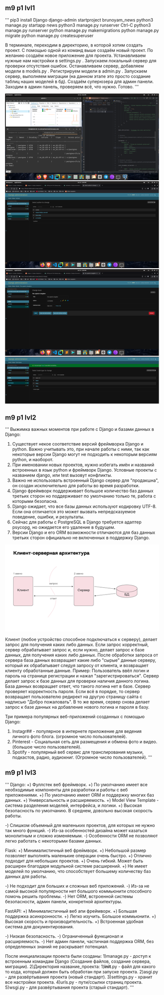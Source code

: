 ## m9 p1 lvl1

'''
pip3 install Django
django-admin startproject brunoyam_news
python3 manage.py startapp news
python3 manage.py runserver
Ctrl-C
python3 manage.py runserver
python manage.py makemigrations
python manage.py migrate
python manage.py createsuperuser

В терминале, переходим в директорию, в которой хотим создать проект.
С помощью одной из команд выше создаём новый проект.
По желанию создаём новое приложение для проекта.
Устанавливаем нужные нам настройки в settings.py .
Запускаем локальный сервер для проверки отсутствия ошибок.
Останавливаем сервер, добавляем модели в models.py .
Регистрируем модели в admin.py .
Запускаем сервер, выполняем миграции (на данном этапе это просто создание таблиц наших моделей в бд).
Создаём суперюзера для админ панели.
Заходим в админ панель, проверяем всё, что нужно.
Готово.
'''

![m9_p1_lvl1_2](m9_p1_lvl1_2.png)
![m9_p1_lvl3](m9_p1_lvl3.png)
![m9_p1_lvl3_1](m9_p1_lvl3_1.png)
![m9_p1_lvl3_2](m9_p1_lvl3_2.png)

## m9 p1 lvl2

'''
Выжимка важных моментов при работе с Django и базами данных в Django:
1) Существует некое соответствие версий фреймворка Django и python.
Важно учитывать это, при начале работы с ними, так как некоторые версии Django
могут не подходить к некоторым версиям python, и наоборот.
2) При именовании новых проектов, нужно избегать имён и названий встроенных в язык python
и фреймворк Django. Условные проекты с названием django, или test вызовут конфликты.
3) Важно не использовать встроенный Django сервер для "продакшна", он создан исключительно
для работы во время разработки.
4) Django фреймворк поддерживает большое количество баз данных третьих сторон
но поддерживает по умолчанию только те, работа с которыми безопасна.
5) Django ожидает, что все базы данных используют кодировку UTF-8. Если она
отличается это может вызвать непредсказуемое поведение, ошибки, и результаты.
6) Сейчас для работы с PostgreSQL в Django требуется адаптер psycopg, но ожидается
его удаление в будущем.
7) Версии Django и его ORM возможности отличаются для баз данных третьих сторон официально
не включенных в поддержку Django.

![m9_p2_lvl2](m9_p2_lvl2.png)

Клиент (любое устройство способное подключаться к серверу), делает запрос для получения 
каких либо данных. Если запрос корректный, сервер обрабатывает запрос и, если нужно, 
делает запрос к базе данных, для получения каких либо данных. После обработки запроса от сервера 
база данных возвращает какие либо "сырые" данные серверу, который их обрабатывает следуя запросу 
от клиента, и возвращает клиенту обработанные данные.
Пример:
Пользователь ввёл логин и пароль на странице регистрации и нажал "зарегистрироваться".
Сервер делает запрос к базе данных для проверки наличия данного логина.
База данных возвращает ответ, что такого логина нет в базе.
Сервер проверяет корректность пароля.
Если всё в порядке, то сервер возвращает пользователю редирект на другую страницу сайта 
с надписью "Добро пожаловать". В то же время, сервер снова делает запрос к базе данных 
на добавление нового логина и пароля в базу.


Три примера популярных веб-приложений созданных с помощью Django:
1) Instagr## - популярное в интернете приложение для ведения личного фото блога.
(огромное число пользователей).
2) Pinterest - Социальная сеть для размещения и обмена фото и видео.
(большое число пользователей).
3) Spotify - популярный веб сервис для транслирования музыки, подкастов, радио, аудиокниг.
(Огромное число пользователей).
'''

## m9 p1 lvl3

'''
Django:
+) Фуллстек веб фреймворк.
+) По умолчанию имеет все необходимые компоненты для разработки и работы с веб приложениями.
+) По умолчанию имеет ORM и поддержку многих баз данных.
+) Универсальность и расширяемость.
+) Model View Template - система разделения моделей, интерфейса, и логики.
+) Высокая безопасность по умолчанию. В среднем, довольно высокая скорость работы.

-) Слишком объемный для маленьких проектов, для которых не нужно так много функций.
-) Из-за особенностей дизайна может казаться монолитным и сложно изменяемым.
-) Особенности ORM не позволяют легко работать с некоторыми базами данных.

Flask:
+) Минималистичный веб фреймворк.
+) Небольшой размер позволяет выполнять маленькие операции очень быстро.
+) Отлично подходит для небольших проектов.
+) Очень гибкий. Может быть расширен благодаря модульной системе расширений.
+) Не имеет моделей по умолчанию, что способствует большему количеству баз данных для работы.

-) Не подходит для больших и сложных веб приложений.
-) Из-за не самой высокой популярности нет большого коммьюнити способного помочь решить проблемы.
-) Нет ORM, встроенной системы безопасности, админ панели, конкретной архитектуры.

FastAPI:
+) Минималистичный веб апи фреймворк.
+) Большая поддержка асинхронности.
+) Легко изучить. Большое коммьюнити.
+) Высокая скорость и производительность.
+) Встроенная удобная система для документирования.

-) Низкая безопасность.
-) Ограниченный функционал и расширяемость.
-) Нет админ панели, частичная поддержка ORM, без определенных знаний не раскрывает потенциал.

После инициализации проекта были созданы:
1)manage.py - доступ к встроенным командам Django (Создание файлов, создание сервера, миграции).
2)Директория название_проекта:
    1)__init__.py - файл для какого то кода, который должен быть обработан при запуске проекта.
    2)asgi.py - для развёртывания проекта (новый стандарт).
    3)settings.py - хранит все настройки проекта.
    4)urls.py - пути/ссылки страниц проекта.
    5)wsgi.py - для развёртывания проекта (старый стандарт).
'''
